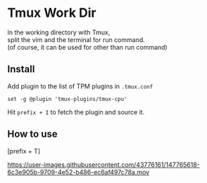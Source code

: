 # Tmux Work Dir

In the working directory with Tmux,  
split the vim and the terminal for run command.  
(of course, it can be used for other than run command)

## Install

Add plugin to the list of TPM plugins in `.tmux.conf`

```shell
set -g @plugin 'tmux-plugins/tmux-cpu'
```

Hit `prefix + I` to fetch the plugin and source it.

## How to use

[prefix + T]

https://user-images.githubusercontent.com/43776161/147765618-6c3e905b-9709-4e52-b486-ec6af497c78a.mov

